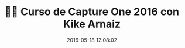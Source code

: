 ---
author_profile: false
title: "👩‍🏫 Curso de Capture One 2016 con Kike Arnaiz"
description: "📸 Curso de Capture One 2016 con Kike Arnaiz"
excerpt: "📸 Curso de Capture One 2016 con Kike Arnaiz"
header:
  video:
    id: playlist?list=PLyNvsloSbd7OBs4jXRV7OJBl2aYwgvRdE
    provider: youtube
comments: true
date: 2016-05-18 12:08:02
tags:
- Kike Arnaiz
- Capture One
categories:
- Vídeotutorial Fotografía
sidebar:
- title: "Menú Videoteca"
  nav: vteca
---